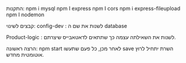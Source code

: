 התקנות: 
npm i mysql
npm I express
npm I cors
npm i express-fileupload
npm I nodemon

קבצים לשינוי:
config-dev : לשנות את שם ה database

Product-logic  :
לשנות את השאילתה עצמה כך שתתאים לדאטאבייס שיצרתם. 

הרצה ראשונה:
npm start
לאחר מכן, כל פעם שתעשו save השרת יתחיל לרוץ אוטומטית מחדש.

